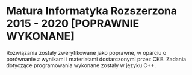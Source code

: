 # Matura Informatyka Rozszerzona 2015 - 2020 [POPRAWNIE WYKONANE]
Rozwiązania zostały zweryfikowane jako poprawne, w oparciu o porównanie z wynikami i materiałami dostarczonymi przez CKE. Zadania dotyczące programowania wykonane zostały w języku C++.

